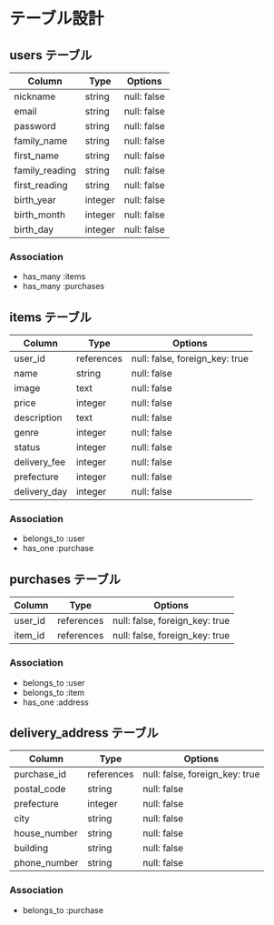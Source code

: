 # テーブル設計

## users テーブル

| Column         | Type    | Options     |
| -------------- | ------- | ----------- |
| nickname       | string  | null: false |
| email          | string  | null: false |
| password       | string  | null: false |
| family_name    | string  | null: false |
| first_name     | string  | null: false |
| family_reading | string  | null: false |
| first_reading  | string  | null: false |
| birth_year     | integer | null: false |
| birth_month    | integer | null: false |
| birth_day      | integer | null: false |
### Association

- has_many :items
- has_many :purchases

## items テーブル

| Column       | Type       | Options                        |
| ------------ | ---------- | ------------------------------ |
| user_id      | references | null: false, foreign_key: true |
| name         | string     | null: false                    |
| image        | text       | null: false                    |
| price        | integer    | null: false                    |
| description  | text       | null: false                    |
| genre        | integer    | null: false                    |
| status       | integer    | null: false                    |
| delivery_fee | integer    | null: false                    |
| prefecture   | integer    | null: false                    |
| delivery_day | integer    | null: false                    |

### Association

- belongs_to :user
- has_one :purchase

## purchases テーブル

| Column  | Type       | Options                        |
| ------- | ---------- | ------------------------------ |
| user_id | references | null: false, foreign_key: true |
| item_id | references | null: false, foreign_key: true |

### Association

- belongs_to :user
- belongs_to :item
- has_one :address

## delivery_address テーブル

| Column       | Type       | Options                        |
| ------------ | ---------- | ------------------------------ |
| purchase_id  | references | null: false, foreign_key: true |
| postal_code  | string     | null: false                    |
| prefecture   | integer    | null: false                    |
| city         | string     | null: false                    |
| house_number | string     | null: false                    |
| building     | string     | null: false                    |
| phone_number | string     | null: false                    |


### Association

- belongs_to :purchase